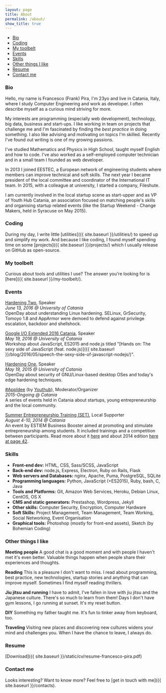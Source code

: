 ```yaml
---
layout: page
title: About
permalink: /about/
show_title: true
---
```


- [Bio](#bio)
- [Coding](#coding)
- [My toolbelt](#my-toolbelt)
- [Events](#events)
- [Skills](#skills)
- [Other things I like](#other-things-i-like)
- [Resume](#resume)
- [Contact me](#contact-me)

### Bio

Hello, my name is Francesco (Frank) Pira, I'm 23yo and live in Catania, Italy, where I study Computer Engineering and work as developer. I often describe myself as a curious mind striving for more.

My interests are programming (especially web development), technology, big data, business and start-ups. I like working in team on projects that challenge me and I'm fascinated by finding the *best practice* in doing something. I also like advising and motivating on topics I'm skilled. Recently I've found out writing is one of my growing passions.

I've studied Mathematics and Physics in High School, taught myself English and how to code. I've also worked as a self-employed computer technician and in a small team I founded as web developer.

In 2013 I joined EESTEC, a European network of engineering students where members can improve technical and soft skills. The next year I became president of the local committee and coordinator of the International IT team. In 2015, with a colleague at university, I started a company, Fileshute.

I am currently involved in the local startup scene as start-upper and as VP of Youth Hub Catania, an association focused on matching people's skills and organising startup related events (like the Startup Weekend - Change Makers, held in Syracuse on May 2015).

### Coding

During my day, I write little [utilities]({{ site.baseurl }}/utilities/) to speed up and simplify my work. And because I like coding, I found myself spending time on some [projects]({{ site.baseurl }}/projects/) which I usually release on GitHub as open-source.

### My toolbelt

Curious about tools and utilities I use? The answer you're looking for is [here]({{ site.baseurl }}/my-toolbelt/).

### Events

[Hardening Two](http://hardeningtwo.fileshute.com), Speaker
<br>*June 13, 2016 @ University of Catania*
<br>OpenDay about understanding Linux hardening. SELinux, GrSecurity, Tomoyo 1.8 and AppArmor were demoed to defend against privilege escalation, backdoor and shellshock.

[Google I/O Extended 2016 Catania](https://developers.google.com/events/6168172246073344/), Speaker
<br>*May 19, 2016 @ University of Catania*
<br>Workshop about JavaScript, ES2015 and node.js titled "[Hands on: The sexy side of JavaScript (feat. node.js)]({{ site.baseurl }}/blog/2016/05/speech-the-sexy-side-of-javascript-nodejs/)".

[Hardening One](http://www.dmi.unict.it/%7Egiamp/hardening/15edition), Speaker
<br>*May 19, 2015 @ University of Catania*
<br>OpenDay about security of GNU/Linux-based desktop OSes and today's edge hardening techniques.

[#AppIdee](https://twitter.com/search?q=%23appidee) (by [Youthub](http://youthub.net)), Moderator/Organizer
<br>*2015-Ongoing @ Catania*
<br>A series of events held in Catania about startups, young entrepreneurship and the local community.

[Summer Entrepreneurship Training (SET)](https://estiem.org/default.aspx?PageId=1500), Local Supporter
<br>*August 4-10, 2014 @ Catania*
<br>An event by ESTIEM Business Booster aimed at promoting and stimulate entrepreneurship among students. It included trainings and a competition between participants. Read more about it [here](https://estiem.org/default.aspx?PageId=1224) and about 2014 edition [here at page 42](https://issuu.com/estiem/docs/magazine47).

### Skills

- **Front-end dev:** HTML, CSS, Sass/SCSS, JavaScript
- **Back-end dev:** node.js, Express, Electron, Ruby on Rails, Flask
- **Web servers and Databases:** nginx, Apache, Puma, PostgreSQL, SQLite
- **Programming languages:** Python, JavaScript (+ES2015), Ruby, bash, C, Java
- **Tools and Platforms:** Git, Amazon Web Services, Heroku, Debian Linux, CentOS, OS X
- **CMS and static generators:** Prestashop, Wordpress, Jekyll
- **Other skills:** Computer Security, Encryption, Computer Hardware
- **Soft Skills:** Project Management, Team Management, Team Working, Social Networking, Event Organisation
- **Graphical tools:** Photoshop (mostly for front-end assets), Sketch (by Bohemian Coding)

### Other things I like

**Meeting people** A good chat is a good moment and with people I haven't met it's even better. Valuable things happen when people share their experiences and thoughts.

**Reading** This is a pleasure I don't want to miss. I read about programming, best practice, new technologies, startup stories and anything that can improve myself.
Sometimes I find myself reading thrillers.

**Jiu jitsu and running** I have to admit, I've fallen in love with jiu jitsu and the Japanese culture. There's so much to learn from them! Days I don't have gym lessons, I go running at sunset. It's my reset button.

**DIY** Something my father taught me. It's fun to tinker away from keyboard, too.

**Traveling** Visiting new places and discovering new cultures widens your mind and challenges you. When I have the chance to leave, I always do.

### Resume

[Download]({{ site.baseurl }}/static/cv/resume-francesco-pira.pdf)

### Contact me

Looks interesting? Want to know more?
Feel free to [get in touch with me]({{ site.baseurl }}/contacts).
